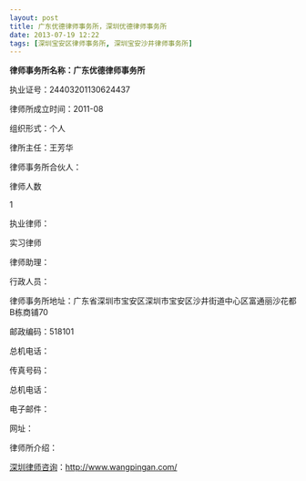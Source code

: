 ```yaml
---
layout: post
title: 广东优德律师事务所，深圳优德律师事务所
date: 2013-07-19 12:22
tags: [深圳宝安区律师事务所, 深圳宝安沙井律师事务所]
---
```

<strong>律师事务所名称：广东优德律师事务所</strong>

执业证号：24403201130624437

律师所成立时间：2011-08

组织形式：个人

律所主任：王芳华

律师事务所合伙人：

律师人数

1

执业律师：

实习律师

律师助理：

行政人员：

律师事务所地址：广东省深圳市宝安区深圳市宝安区沙井街道中心区富通丽沙花都B栋商铺70

邮政编码：518101

总机电话：

传真号码：

总机电话：

电子邮件：

网址：

律师所介绍：

<a href="http://www.wangpingan.com/">深圳律师咨询</a>：<a href="http://www.wangpingan.com/">http://www.wangpingan.com/</a>

